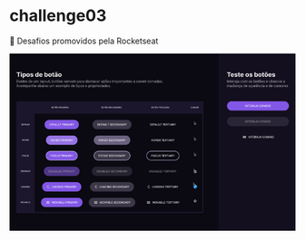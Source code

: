 # challenge03
:pushpin: Desafios promovidos pela Rocketseat 


<img src="/assets/image.png" alt="My cool logo"/>
